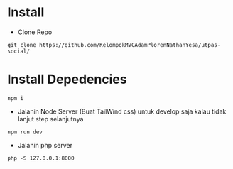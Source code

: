 # Install 
- Clone Repo
```
git clone https://github.com/KelompokMVCAdamPlorenNathanYesa/utpas-social/
```
# Install Depedencies
```
npm i
```
- Jalanin Node Server (Buat TailWind css) untuk  develop saja kalau tidak lanjut step selanjutnya
```
npm run dev
```
- Jalanin php server
```
php -S 127.0.0.1:8000
```
